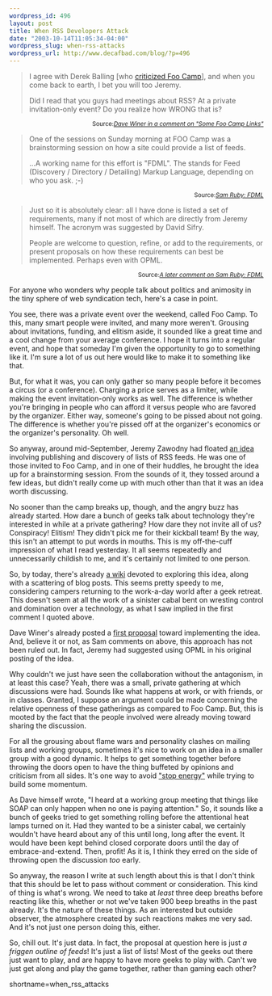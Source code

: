 ```yaml
--- 
wordpress_id: 496
layout: post
title: When RSS Developers Attack
date: "2003-10-14T11:05:34-04:00"
wordpress_slug: when-rss-attacks
wordpress_url: http://www.decafbad.com/blog/?p=496
---
```

<blockquote cite="http://jeremy.zawodny.com/blog/archives/001007.html">
<p>I agree with Derek Balling [who <a href="http://www.megacity.org/blog/archives/001122.php">criticized Foo Camp</a>], and when you come back to earth, I bet you will too Jeremy.</p>
<p>Did I read that you guys had meetings about RSS? At a private invitation-only event? Do you realize how WRONG that is?</p>
</blockquote>
<div class="credit" align="right"><small>Source:<cite><a href="http://jeremy.zawodny.com/blog/archives/001007.html">Dave Winer in a comment on "Some Foo Camp Links"</a></cite></small></div>

<blockquote cite="http://www.intertwingly.net/blog/1611.html">
<p>One of the sessions on Sunday morning at FOO Camp was a brainstorming session on how a site could provide a list of feeds.</p>
<p>...A working name for this effort is "FDML".  The stands for Feed (Discovery / Directory / Detailing) Markup Language, depending on who you ask. ;-)</p>
</blockquote>
<div class="credit" align="right"><small>Source:<cite><a href="http://www.intertwingly.net/blog/1611.html">Sam Ruby: FDML</a></cite></small></div>

<blockquote cite="http://www.intertwingly.net/blog/1611.html#c1066129228">
<p>Just so it is absolutely clear: all I have done is listed a set of requirements, many if not most of which are directly from Jeremy himself.  The acronym was suggested by David Sifry.</p>
<p>People are welcome to question, refine, or add to the requirements, or present proposals on how these requirements can best be implemented.  Perhaps even with OPML.</p>
</blockquote>
<div class="credit" align="right"><small>Source:<cite><a href="http://www.intertwingly.net/blog/1611.html#c1066129228">A later comment on Sam Ruby: FDML</a></cite></small></div>

<p>
For anyone who wonders why people talk about politics and animosity in
the tiny sphere of web syndication tech, here's a case in point.
</p>

<p>
You see, there was a private event over the weekend, called Foo Camp.
To this, many smart people were invited, and many more weren't.
Grousing about invitations, funding, and elitism aside, it sounded
like a great time and a cool change from your average conference.  I
hope it turns into a regular event, and hope that someday I'm given
the opportunity to go to something like it.  I'm sure a lot of us
out here would like to make it to something like that.
</p>

<p>
But, for what it was, you can only gather so many people before it
becomes a circus (or a conference).  Charging a price serves as a
limiter, while making the event invitation-only works as well.  The
difference is whether you're bringing in people who can afford it
versus people who are favored by the organizer.  Either way, someone's
going to be pissed about not going.  The difference is whether you're
pissed off at the organizer's economics or the organizer's
personality.  Oh well.
</p>

<p>
So anyway, around mid-September, Jeremy Zawodny had floated
<a href="http://jeremy.zawodny.com/blog/archives/000967.html">an idea</a>
involving publishing and discovery of lists of RSS feeds.
He was one of those invited to Foo Camp, and in one of their
huddles, he brought the idea up for a brainstorming session.
From the sounds of it, they tossed around a few ideas, but
didn't really come up with much other than that it was an idea
worth discussing.
</p>

<p>
No sooner than the camp breaks up, though, and the angry buzz
has already started.  How dare a bunch of geeks talk about
technology they're interested in while at a private gathering?
How dare they not invite all of us?  Conspiracy!  Elitism!
They didn't pick me for their kickball team!  By the way,
this isn't an attempt to put words in mouths.  This is my
off-the-cuff impression of what I read yesterday.  It all
seems repeatedly and unnecessarily childish to me, and it's
certainly not limited to one person.
</p>

<p>
So, by today, there's already
<a href="http://www.intertwingly.net/wiki/fdml/FrontPage">a wiki</a>
devoted to exploring this idea, along with a scattering of blog
posts. This seems pretty speedy to me,
considering campers returning to the work-a-day world after
a geek retreat.  This doesn't seem at all the work of a sinister
cabal bent on wresting control and domination over a technology,
as what I saw implied in the first comment I quoted above.
</p>

<p>
Dave Winer's already posted a
<a href="http://blogs.law.harvard.edu/tech/myPublicFeedsOpml">first proposal</a>
toward implementing the idea.  And, believe it or not, as Sam comments
on above, this approach has not been ruled out.  In fact,
Jeremy had suggested using OPML in his original posting of the idea.
</p>

<p>
Why couldn't we just have seen the collaboration without the
antagonism, in at least this case?  Yeah, there was a small, private
gathering at which discussions were had.  Sounds like what happens at
work, or with friends, or in classes.  Granted, I suppose an argument
could be made concerning the relative openness of these gatherings as
compared to Foo Camp.  But, this is mooted by the fact that the
people involved were already moving toward sharing the discussion.
</p>

<p>
For all the grousing about flame wars and personality clashes on
mailing lists and working groups, sometimes it's nice to work on an
idea in a smaller group with a good dynamic.  It helps to get
something together before throwing the doors open to have the thing
buffeted by opinions and criticism from all sides.  It's one way to
avoid <a href="http://www.userland.com/whatIsStopEnergy">"stop
energy"</a> while trying to build some momentum.
</p>

<p>
As Dave himself wrote, "I heard at a working group meeting that things
like SOAP can only happen when no one is paying attention."  So, it
sounds like a bunch of geeks tried to get something rolling before the
attentional heat lamps turned on it.  Had they wanted to be a sinister
cabal, we certainly wouldn't have heard about any of this until long,
long after the event.  It would have been kept behind closed corporate
doors until the day of embrace-and-extend.  Then, profit!  As it is, I
think they erred on the side of throwing open the discussion
<i>too</i> early.
</p>

<p>
So anyway, the reason I write at such length about this is that I
don't think that this should be let to pass without comment or
consideration.  This kind of thing is what's wrong.  We need to take
at <i>least</i> three deep breaths before reacting like this, whether
or not we've taken 900 beep breaths in the past already.  It's the
nature of these things.  As an interested but outside observer, the
atmosphere created by such reactions makes me very sad.  And it's not
just one person doing this, either.
</p>

<p>
So, chill out.  It's just data.  In fact, the proposal at question
here is just <i>a friggen outline of feeds</i>!  It's just a list of
lists!  Most of the geeks out there just want to play, and are happy
to have more geeks to play with.  Can't we just get along and play the
game together, rather than gaming each other?
</p>
<!--more-->
shortname=when_rss_attacks

